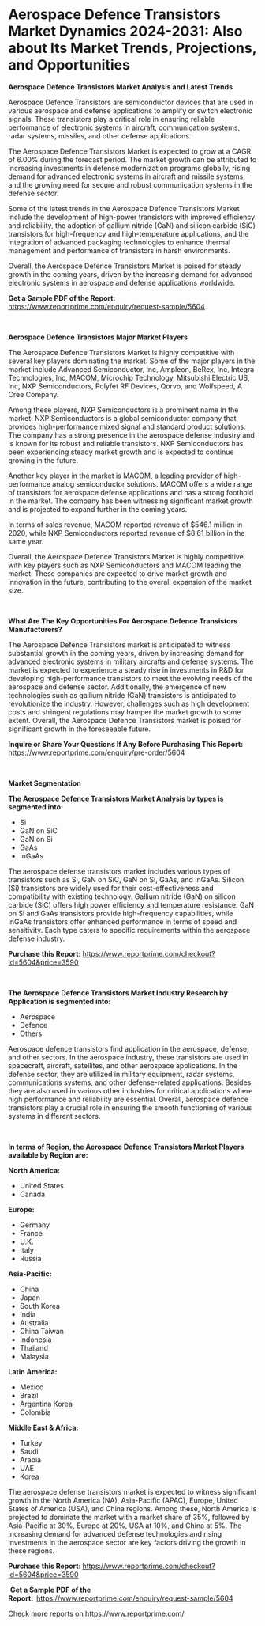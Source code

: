 <p><h1>Aerospace Defence Transistors Market Dynamics 2024-2031: Also about Its Market Trends, Projections, and Opportunities</h1></p><p><strong>Aerospace Defence Transistors Market Analysis and Latest Trends</strong></p>
<p><p>Aerospace Defence Transistors are semiconductor devices that are used in various aerospace and defense applications to amplify or switch electronic signals. These transistors play a critical role in ensuring reliable performance of electronic systems in aircraft, communication systems, radar systems, missiles, and other defense applications.</p><p>The Aerospace Defence Transistors Market is expected to grow at a CAGR of 6.00% during the forecast period. The market growth can be attributed to increasing investments in defense modernization programs globally, rising demand for advanced electronic systems in aircraft and missile systems, and the growing need for secure and robust communication systems in the defense sector.</p><p>Some of the latest trends in the Aerospace Defence Transistors Market include the development of high-power transistors with improved efficiency and reliability, the adoption of gallium nitride (GaN) and silicon carbide (SiC) transistors for high-frequency and high-temperature applications, and the integration of advanced packaging technologies to enhance thermal management and performance of transistors in harsh environments.</p><p>Overall, the Aerospace Defence Transistors Market is poised for steady growth in the coming years, driven by the increasing demand for advanced electronic systems in aerospace and defense applications worldwide.</p></p>
<p><strong>Get a Sample PDF of the Report:&nbsp;</strong> <a href="https://www.reportprime.com/enquiry/request-sample/5604">https://www.reportprime.com/enquiry/request-sample/5604</a></p>
<p>&nbsp;</p>
<p><strong>Aerospace Defence Transistors Major Market Players</strong></p>
<p><p>The Aerospace Defence Transistors Market is highly competitive with several key players dominating the market. Some of the major players in the market include Advanced Semiconductor, Inc, Ampleon, BeRex, Inc, Integra Technologies, Inc, MACOM, Microchip Technology, Mitsubishi Electric US, Inc, NXP Semiconductors, Polyfet RF Devices, Qorvo, and Wolfspeed, A Cree Company.</p><p>Among these players, NXP Semiconductors is a prominent name in the market. NXP Semiconductors is a global semiconductor company that provides high-performance mixed signal and standard product solutions. The company has a strong presence in the aerospace defense industry and is known for its robust and reliable transistors. NXP Semiconductors has been experiencing steady market growth and is expected to continue growing in the future.</p><p>Another key player in the market is MACOM, a leading provider of high-performance analog semiconductor solutions. MACOM offers a wide range of transistors for aerospace defense applications and has a strong foothold in the market. The company has been witnessing significant market growth and is projected to expand further in the coming years.</p><p>In terms of sales revenue, MACOM reported revenue of $546.1 million in 2020, while NXP Semiconductors reported revenue of $8.61 billion in the same year.</p><p>Overall, the Aerospace Defence Transistors Market is highly competitive with key players such as NXP Semiconductors and MACOM leading the market. These companies are expected to drive market growth and innovation in the future, contributing to the overall expansion of the market size.</p></p>
<p>&nbsp;</p>
<p><strong>What Are The Key Opportunities For Aerospace Defence Transistors Manufacturers?</strong></p>
<p><p>The Aerospace Defence Transistors market is anticipated to witness substantial growth in the coming years, driven by increasing demand for advanced electronic systems in military aircrafts and defense systems. The market is expected to experience a steady rise in investments in R&D for developing high-performance transistors to meet the evolving needs of the aerospace and defense sector. Additionally, the emergence of new technologies such as gallium nitride (GaN) transistors is anticipated to revolutionize the industry. However, challenges such as high development costs and stringent regulations may hamper the market growth to some extent. Overall, the Aerospace Defence Transistors market is poised for significant growth in the foreseeable future.</p></p>
<p><strong>Inquire or Share Your Questions If Any Before Purchasing This Report:</strong> <a href="https://www.reportprime.com/enquiry/pre-order/5604">https://www.reportprime.com/enquiry/pre-order/5604</a></p>
<p>&nbsp;</p>
<p><strong>Market Segmentation</strong></p>
<p><strong>The Aerospace Defence Transistors Market Analysis by types is segmented into:</strong></p>
<p><ul><li>Si</li><li>GaN on SiC</li><li>GaN on Si</li><li>GaAs</li><li>InGaAs</li></ul></p>
<p><p>The aerospace defense transistors market includes various types of transistors such as Si, GaN on SiC, GaN on Si, GaAs, and InGaAs. Silicon (Si) transistors are widely used for their cost-effectiveness and compatibility with existing technology. Gallium nitride (GaN) on silicon carbide (SiC) offers high power efficiency and temperature resistance. GaN on Si and GaAs transistors provide high-frequency capabilities, while InGaAs transistors offer enhanced performance in terms of speed and sensitivity. Each type caters to specific requirements within the aerospace defense industry.</p></p>
<p><strong>Purchase this Report:&nbsp;</strong><a href="https://www.reportprime.com/checkout?id=5604&price=3590">https://www.reportprime.com/checkout?id=5604&price=3590</a></p>
<p>&nbsp;</p>
<p><strong>The Aerospace Defence Transistors Market Industry Research by Application is segmented into:</strong></p>
<p><ul><li>Aerospace</li><li>Defence</li><li>Others</li></ul></p>
<p><p>Aerospace defence transistors find application in the aerospace, defense, and other sectors. In the aerospace industry, these transistors are used in spacecraft, aircraft, satellites, and other aerospace applications. In the defense sector, they are utilized in military equipment, radar systems, communications systems, and other defense-related applications. Besides, they are also used in various other industries for critical applications where high performance and reliability are essential. Overall, aerospace defence transistors play a crucial role in ensuring the smooth functioning of various systems in different sectors.</p></p>
<p>&nbsp;</p>
<p><strong>In terms of Region, the Aerospace Defence Transistors Market Players available by Region are:</strong></p>
<p>
    <p> <strong> North America: </strong>
        <ul>
            <li>United States</li>
            <li>Canada</li>
        </ul>
        </p> 
    <p> <strong> Europe: </strong>
        <ul>
            <li>Germany</li>
            <li>France</li>
            <li>U.K.</li>
            <li>Italy</li>
            <li>Russia</li>
        </ul>
        </p> 
    <p> <strong> Asia-Pacific: </strong>
        <ul>
            <li>China</li>
            <li>Japan</li>
            <li>South Korea</li>
            <li>India</li>
            <li>Australia</li>
            <li>China Taiwan</li>
            <li>Indonesia</li>
            <li>Thailand</li>
            <li>Malaysia</li>
        </ul>
        </p> 
    <p> <strong> Latin America: </strong>
        <ul>
            <li>Mexico</li>
            <li>Brazil</li>
            <li>Argentina Korea</li>
            <li>Colombia</li>
        </ul>
        </p> 
    <p> <strong> Middle East & Africa: </strong>
        <ul>
            <li>Turkey</li>
            <li>Saudi</li>
            <li>Arabia</li>
            <li>UAE</li>
            <li>Korea</li>
        </ul>
    </p>
    </p>
<p><p>The aerospace defense transistors market is expected to witness significant growth in the North America (NA), Asia-Pacific (APAC), Europe, United States of America (USA), and China regions. Among these, North America is projected to dominate the market with a market share of 35%, followed by Asia-Pacific at 30%, Europe at 20%, USA at 10%, and China at 5%. The increasing demand for advanced defense technologies and rising investments in the aerospace sector are key factors driving the growth in these regions.</p></p>
<p><strong>Purchase this Report: </strong><a href="https://www.reportprime.com/checkout?id=5604&price=3590">https://www.reportprime.com/checkout?id=5604&price=3590</a></p>
<p>&nbsp;<strong>Get a Sample PDF of the Report:&nbsp;&nbsp;</strong><a href="https://www.reportprime.com/enquiry/request-sample/5604">https://www.reportprime.com/enquiry/request-sample/5604</a></p>
<p><strong></strong></p>
<p>Check more reports on https://www.reportprime.com/</p>